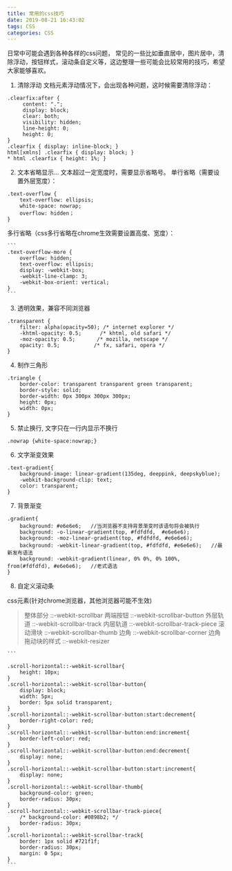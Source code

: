 ```yaml
---
title: 常用的css技巧
date: 2019-08-21 16:43:02
tags: CSS
categories: CSS
---
```

日常中可能会遇到各种各样的css问题， 常见的一些比如垂直居中，图片居中，清除浮动，按钮样式，滚动条自定义等，这边整理一些可能会比较常用的技巧，希望大家能够喜欢。
<!-- more -->

1. 清除浮动
   文档元素浮动情况下，会出现各种问题，这时候需要清除浮动： 

```
.clearfix:after {
     content: "."; 
     display: block;
     clear: both;
     visibility: hidden;
     line-height: 0;
     height: 0; 
}
.clearfix { display: inline-block; }
html[xmlns] .clearfix { display: block; }
* html .clearfix { height: 1%; }
```

2. 文本省略显示...
   文本超过一定宽度时，需要显示省略号。
   单行省略（需要设置外层宽度）： 

```
.text-overflow {
    text-overflow: ellipsis;
    white-space: nowrap;
    overflow: hidden；
}
```
  多行省略（css多行省略在chrome生效需要设置高度、宽度）：
    
    ```
    .text-overflow-more {
        overflow: hidden;
        text-overflow: ellipsis;
        display: -webkit-box;
        -webkit-line-clamp: 3;
        -webkit-box-orient: vertical;
    }
    ```


3. 透明效果，兼容不同浏览器

```
.transparent {
    filter: alpha(opacity=50); /* internet explorer */
    -khtml-opacity: 0.5;      /* khtml, old safari */
    -moz-opacity: 0.5;       /* mozilla, netscape */
    opacity: 0.5;           /* fx, safari, opera */
}
```

4. 制作三角形

```
.triangle { 
    border-color: transparent transparent green transparent; 
    border-style: solid; 
    border-width: 0px 300px 300px 300px; 
    height: 0px; 
    width: 0px; 
}
```

5. 禁止换行, 文字只在一行内显示不换行

```
.nowrap {white-space:nowrap;}
```

6. 文字渐变效果

```
.text-gradient{
    background-image: linear-gradient(135deg, deeppink, deepskyblue);
    -webkit-background-clip: text;
    color: transparent;
}
```

7. 背景渐变

```
.gradient{
    background: #e6e6e6;   //当浏览器不支持背景渐变时该语句将会被执行
    background: -o-linear-gradient(top, #fdfdfd,  #e6e6e6); 
    background: -moz-linear-gradient(top, #fdfdfd, #e6e6e6); 
    background: -webkit-linear-gradient(top, #fdfdfd, #e6e6e6);   //最新发布语法
    background: -webkit-gradient(linear, 0% 0%, 0% 100%, from(#fdfdfd), #e6e6e6);   //老式语法
}
```

8. 自定义滚动条

css元素(针对chrome浏览器，其他浏览器可能不生效)
>整体部分 ::-webkit-scrollbar
>两端按钮 ::-webkit-scrollbar-button
>外层轨道 ::-webkit-scrollbar-track
>内层轨道 ::-webkit-scrollbar-track-piece
>滚动滑块 ::-webkit-scrollbar-thumb
>边角 ::-webkit-scrollbar-corner
>边角拖动块的样式 ::-webkit-resizer

    ```

    .scroll-horizontal::-webkit-scrollbar{
        height: 10px;
    }
    .scroll-horizontal::-webkit-scrollbar-button{
        display: block;
        width: 5px;
        border: 5px solid transparent;
    }
    .scroll-horizontal::-webkit-scrollbar-button:start:decrement{
        border-right-color: red;
    }
    .scroll-horizontal::-webkit-scrollbar-button:end:increment{
        border-left-color: red;
    }
    .scroll-horizontal::-webkit-scrollbar-button:end:decrement{
        display: none;
    }
    .scroll-horizontal::-webkit-scrollbar-button:start:increment{
        display: none;
    }
    .scroll-horizontal::-webkit-scrollbar-thumb{
        background-color: green;
        border-radius: 30px;
    }
    .scroll-horizontal::-webkit-scrollbar-track-piece{
        /* background-color: #0898b2; */
        border-radius: 30px;
    }
    .scroll-horizontal::-webkit-scrollbar-track{
        border: 1px solid #721f1f;
        border-radius: 30px;
        margin: 0 5px;
    }
    ```

